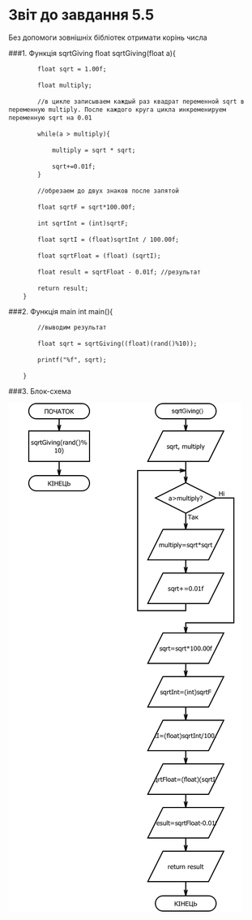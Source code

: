 # Звіт до завдання 5.5

Без допомоги зовнішніх бібліотек отримати корінь числа

###1. Функція sqrtGiving
		float sqrtGiving(float a){
		
			float sqrt = 1.00f;
			
			float multiply;
	
			//в цикле записываем каждый раз квадрат переменной sqrt в переменную multiply. После каждого круга цикла инкременируем переменную sqrt на 0.01
			
 			while(a > multiply){
 	
 				multiply = sqrt * sqrt;
 	
 				sqrt+=0.01f;
 			}
 	
			//обрезаем до двух знаков после запятой
			
 			float sqrtF = sqrt*100.00f;
 			
 			int sqrtInt = (int)sqrtF;
 			
 			float sqrtI = (float)sqrtInt / 100.00f;
 			
 			float sqrtFloat = (float) (sqrtI);
 			
 			float result = sqrtFloat - 0.01f; //результат
	
			return result;
		}

###2. Функція main
		int main(){

			//выводим результат
			
			float sqrt = sqrtGiving((float)(rand()%10));

			printf("%f", sqrt);
	
		}
###3. Блок-схема

![](block-schemes/lab05/fifthEx.png)
